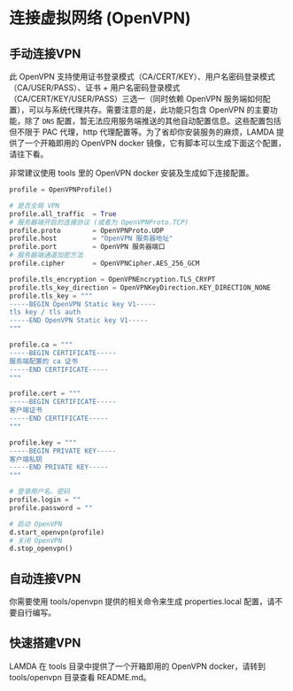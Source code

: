 # 连接虚拟网络 (OpenVPN)

## 手动连接VPN

此 OpenVPN 支持使用证书登录模式（CA/CERT/KEY）、用户名密码登录模式（CA/USER/PASS）、证书 + 用户名密码登录模式（CA/CERT/KEY/USER/PASS）三选一（同时依赖 OpenVPN 服务端如何配置），可以与系统代理共存。需要注意的是，此功能只包含 OpenVPN 的主要功能，除了 `DNS` 配置，暂无法应用服务端推送的其他自动配置信息。这些配置包括但不限于 PAC 代理，http 代理配置等。为了省却你安装服务的麻烦，LAMDA 提供了一个开箱即用的 OpenVPN docker 镜像，它有脚本可以生成下面这个配置，请往下看。

非常建议使用 tools 里的 OpenVPN docker 安装及生成如下连接配置。

```python
profile = OpenVPNProfile()

# 是否全局 VPN
profile.all_traffic  = True
# 服务器端开启的连接协议 (或者为 OpenVPNProto.TCP)
profile.proto        = OpenVPNProto.UDP
profile.host         = "OpenVPN 服务器地址"
profile.port         = OpenVPN 服务器端口
# 服务器端通道加密方法
profile.cipher       = OpenVPNCipher.AES_256_GCM

profile.tls_encryption = OpenVPNEncryption.TLS_CRYPT
profile.tls_key_direction = OpenVPNKeyDirection.KEY_DIRECTION_NONE
profile.tls_key = """
-----BEGIN OpenVPN Static key V1-----
tls key / tls auth
-----END OpenVPN Static key V1-----
"""

profile.ca = """
-----BEGIN CERTIFICATE-----
服务端配置的 ca 证书
-----END CERTIFICATE-----
"""

profile.cert = """
-----BEGIN CERTIFICATE-----
客户端证书
-----END CERTIFICATE-----
"""

profile.key = """
-----BEGIN PRIVATE KEY-----
客户端私钥
-----END PRIVATE KEY-----
"""

# 登录用户名、密码
profile.login = ""
profile.password = ""

# 启动 OpenVPN
d.start_openvpn(profile)
# 关闭 OpenVPN
d.stop_openvpn()
```

## 自动连接VPN

你需要使用 tools/openvpn 提供的相关命令来生成 properties.local 配置，请不要自行编写。

## 快速搭建VPN

LAMDA 在 tools 目录中提供了一个开箱即用的 OpenVPN docker，请转到 tools/openvpn 目录查看 README.md。
